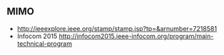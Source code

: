 MIMO
--------------
- http://ieeexplore.ieee.org/stamp/stamp.jsp?tp=&arnumber=7218581
- Infocom 2015 http://infocom2015.ieee-infocom.org/program/main-technical-program

